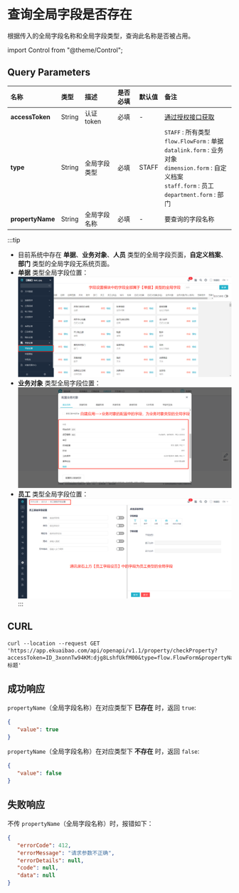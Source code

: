 # 查询全局字段是否存在
根据传入的全局字段名称和全局字段类型，查询此名称是否被占用。

import Control from "@theme/Control";

<Control
method="GET"
url="/api/openapi/v1.1/property/checkProperty"
/>

## Query Parameters

| 名称 | 类型 | 描述 | 是否必填 | 默认值 | 备注 |
| :--- | :--- | :--- | :--- |:--- | :--- |
| **accessToken**  | String | 认证token  | 必填  | - | [通过授权接口获取](/docs/open-api/getting-started/auth) |
| **type**         | String | 全局字段类型 | 必填  | STAFF | `STAFF` : 所有类型<br/>`flow.FlowForm` : 单据<br/>`datalink.form` : 业务对象<br/>`dimension.form` : 自定义档案<br/>`staff.form` : 员工<br/>`department.form` : 部门 | 
| **propertyName** | String | 全局字段名称 | 必填  | - | 要查询的字段名称 |

:::tip
 - 目前系统中存在 **单据**、**业务对象**、**人员** 类型的全局字段页面，**自定义档案**、**部门** 类型的全局字段无系统页面。
 - **单据** 类型全局字段位置：
   ![单据类型全局字段](../forms/images/单据类型全局字段.png)
 - **业务对象** 类型全局字段位置：
   ![业务对象类型全局字段](../forms/images/业务对象类型全局字段.png)
 - **员工** 类型全局字段位置：
   ![员工类型全局字段](../forms/images/员工类型全局字段.png)
:::

## CURL
```shell
curl --location --request GET 'https://app.ekuaibao.com/api/openapi/v1.1/property/checkProperty?accessToken=ID_3xonnTw94KM:djg8LshfUkfM00&type=flow.FlowForm&propertyName=标题'
```

## 成功响应
`propertyName`（全局字段名称）在对应类型下 **已存在** 时，返回 `true`:
```json
{
   "value": true
}
```

`propertyName`（全局字段名称）在对应类型下 **不存在** 时，返回 `false`:
```json
{
   "value": false
}
```
## 失败响应
不传 `propertyName`（全局字段名称）时，报错如下：
```json
{
   "errorCode": 412,
   "errorMessage": "请求参数不正确",
   "errorDetails": null,
   "code": null,
   "data": null
}
```

